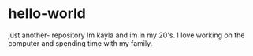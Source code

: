 # hello-world
just another- repository
Im kayla and im in my 20's. I love working on the computer and spending time with my family.
